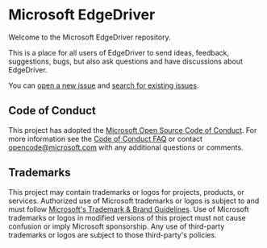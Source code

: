 # Microsoft EdgeDriver

Welcome to the Microsoft EdgeDriver repository.

This is a place for all users of EdgeDriver to send ideas, feedback, suggestions, bugs, but also ask questions and have discussions about EdgeDriver.

You can [open a new issue](https://github.com/MicrosoftEdge/EdgeDriver/issues/new/choose) and [search for existing issues](https://github.com/MicrosoftEdge/EdgeDriver/issues).

## Code of Conduct

This project has adopted the [Microsoft Open Source Code of Conduct](https://opensource.microsoft.com/codeofconduct/).
For more information see the [Code of Conduct FAQ](https://opensource.microsoft.com/codeofconduct/faq/) or
contact [opencode@microsoft.com](mailto:opencode@microsoft.com) with any additional questions or comments.

## Trademarks

This project may contain trademarks or logos for projects, products, or services. Authorized use of Microsoft 
trademarks or logos is subject to and must follow 
[Microsoft's Trademark & Brand Guidelines](https://www.microsoft.com/en-us/legal/intellectualproperty/trademarks/usage/general).
Use of Microsoft trademarks or logos in modified versions of this project must not cause confusion or imply Microsoft sponsorship.
Any use of third-party trademarks or logos are subject to those third-party's policies.

